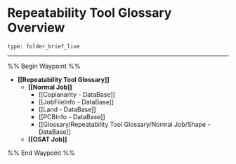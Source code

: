 # Repeatability Tool Glossary Overview
 
```ccard
type: folder_brief_live
```
 
---

%% Begin Waypoint %%
- **[[Repeatability Tool Glossary]]**
	- **[[Normal Job]]**
		- [[Coplanarity - DataBase]]
		- [[JobFileInfo - DataBase]]
		- [[Land - DataBase]]
		- [[PCBInfo - DataBase]]
		- [[Glossary/Repeatability Tool Glossary/Normal Job/Shape - DataBase]]
	- **[[OSAT Job]]**

%% End Waypoint %%